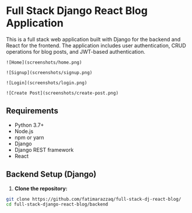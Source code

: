 # Full Stack Django React Blog Application

This is a full stack web application built with Django for the backend and React for the frontend. The application includes user authentication, CRUD operations for blog posts, and JWT-based authentication.

```
![Home](screenshots/home.png)

![Signup](screenshots/signup.png)

![Login](screenshots/login.png)

![Create Post](screenshots/create-post.png)
```
## Requirements

- Python 3.7+
- Node.js
- npm or yarn
- Django
- Django REST framework
- React

## Backend Setup (Django)

1. **Clone the repository:**

```bash
git clone https://github.com/fatimarazzaq/full-stack-dj-react-blog/
cd full-stack-django-react-blog/backend
